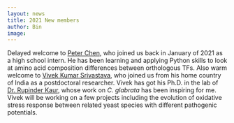 ```yaml
---
layout: news
title: 2021 New members
author: Bin
image: 
---
```


Delayed welcome to [Peter Chen](https://www.binhe-lab.org/members/shenyuan-chen/), who joined us back in January of 2021 as a high school intern. He has been learning and applying Python skills to look at amino acid composition differences between orthologous TFs. Also warm welcome to [Vivek Kumar Srivastava](https://www.binhe-lab.org/members/vivek-kumar-srivastava/), who joined us from his home country of India as a postdoctoral researcher. Vivek has got his Ph.D. in the lab of [Dr. Rupinder Kaur](http://www.cdfd.org.in/labpages/rupinder_Kaur.html), whose work on _C. glabrata_ has been inspiring for me. Vivek will be working on a few projects including the evolution of oxidative stress response between related yeast species with different pathogenic potentials.
